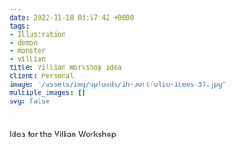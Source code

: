 ```yaml
---
date: 2022-11-18 03:57:42 +0000
tags:
- Illustration
- demon
- monster
- villian
title: Villian Workshop Idea
client: Personal
image: "/assets/img/uploads/ih-portfolio-items-37.jpg"
multiple_images: []
svg: false

---
```

Idea for the Villian Workshop